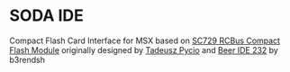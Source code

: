 # SODA IDE
Compact Flash Card Interface for MSX based on [SC729 RCBus Compact Flash Module]( https://smallcomputercentral.com/sc729-rcbus-compact-flash-module/) originally designed by [Tadeusz Pycio](http://www.vtsys.pl/interface-compact-flash/) and [Beer IDE 232](https://github.com/b3rendsh/msxdos2s) by b3rendsh 

